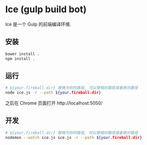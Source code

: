 # Ice (gulp build bot)

Ice 是一个 Gulp 的前端编译环境.

## 安装

```bash
bower install .
npm install .
```

## 运行

```bash
# ${your.fireball.dir} 替换为你的路径, 可以使相对路径或者绝对路径
node ice.js -r --path ${your.fireball.dir}
```

之后在 Chrome 页面打开 http://localhost:5050/

## 开发

```bash
# ${your.fireball.dir} 替换为你的路径, 可以使相对路径或者绝对路径
nodemon --watch ice.js ice.js -r --path ${your.fireball.dir}
```
